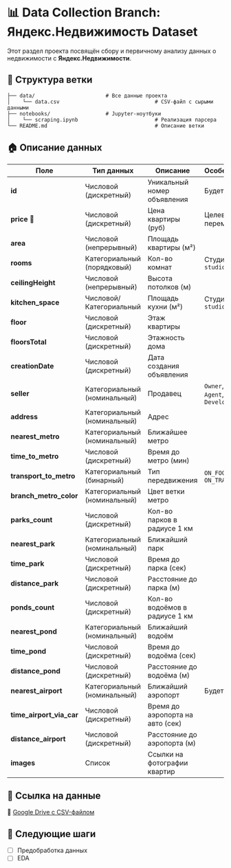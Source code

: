 # 📊 Data Collection Branch: Яндекс.Недвижимость Dataset  

Этот раздел проекта посвящён сбору и первичному анализу данных о недвижимости с **Яндекс.Недвижимости**.  

## 📂 Структура ветки
    ├── data/                       # Все данные проекта
    │    └── data.csv                               # CSV-файл с сырыми данными
    ├── notebooks/                  # Jupyter-ноутбуки
    │    └── scraping.ipynb                         # Реализация парсера
    └── README.md                                   # Описание ветки

## 🏠 Описание данных  

| Поле | Тип данных | Описание | Особенности |
|------|------------|----------|-------------|
| **id** | Числовой (дискретный) | Уникальный номер объявления | Будет удалён |
| **price** 🎯 | Числовой (дискретный) | Цена квартиры (руб) | Целевая переменная |
| **area** | Числовой (непрерывный) | Площадь квартиры (м²) | |
| **rooms** | Категориальный (порядковый) | Кол-во комнат | Студия → `studio` |
| **ceilingHeight** | Числовой (непрерывный) | Высота потолков (м) | |
| **kitchen_space** | Числовой/Категориальный | Площадь кухни (м²) | Студия → `studio` |
| **floor** | Числовой (дискретный) | Этаж квартиры | |
| **floorsTotal** | Числовой (дискретный) | Этажность дома | |
| **creationDate** | Числовой (дискретный) | Дата создания объявления | |
| **seller** | Категориальный (номинальный) | Продавец | `Owner`, `Agency`, `Agent`, `Developer` |
| **address** | Категориальный (номинальный) | Адрес | |
| **nearest_metro** | Категориальный (номинальный) | Ближайшее метро | |
| **time_to_metro** | Числовой (дискретный) | Время до метро (мин) | |
| **transport_to_metro** | Категориальный (бинарный) | Тип передвижения | `ON_FOOT`, `ON_TRANSPORT` |
| **branch_metro_color** | Категориальный (номинальный) | Цвет ветки метро | |
| **parks_count** | Числовой (дискретный) | Кол-во парков в радиусе 1 км | |
| **nearest_park** | Категориальный (номинальный) | Ближайший парк | |
| **time_park** | Числовой (дискретный) | Время до парка (сек) | |
| **distance_park** | Числовой (дискретный) | Расстояние до парка (м) | |
| **ponds_count** | Числовой (дискретный) | Кол-во водоёмов в радиусе 1 км | |
| **nearest_pond** | Категориальный (номинальный) | Ближайший водоём | |
| **time_pond** | Числовой (дискретный) | Время до водоёма (сек) | |
| **distance_pond** | Числовой (дискретный) | Расстояние до водоёма (м) | |
| **nearest_airport** | Категориальный (номинальный) | Ближайший аэропорт | Будет удалён |
| **time_airport_via_car** | Числовой (дискретный) | Время до аэропорта на авто (сек) | |
| **distance_airport** | Числовой (дискретный) | Расстояние до аэропорта (м) | |
| **images** | Список | Ссылки на фотографии квартир | |

## 🔗 Ссылка на данные  
📂 [Google Drive с CSV-файлом](https://drive.google.com/drive/folders/1Qj5lBN0mKEADR4Dzek5t43d_2BCaDSBz?usp=sharing)  

## 📌 Следующие шаги  
- [ ] Предобработка данных
- [ ] EDA
